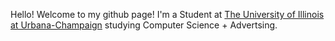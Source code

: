 Hello! 
Welcome to my github page!
I'm a Student at [The University of Illinois at Urbana-Champaign]([url](https://siebelschool.illinois.edu/)) studying Computer Science + Advertsing. 

